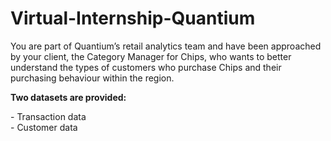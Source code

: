 # Virtual-Internship-Quantium
<p>You are part of Quantium’s retail analytics team and have been approached by your client, the Category Manager for Chips, who wants to better understand the types of customers who purchase Chips and their purchasing behaviour within the region.</p>

<b>Two datasets are provided:</b>
 <br>
 <p>
  - Transaction data 
  <br>
  - Customer data
  </p>
